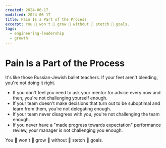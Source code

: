 ```yaml
---
created: 2024-06-17
modified: 2024-06-17
title: Pain Is a Part of the Process
excerpt: You 👏 won't 👏 grow 👏 without 👏 stetch 👏 goals.
tags:
  - engineering-leadership
  - growth
---
```

# Pain Is a Part of the Process

It's like those Russian-Jewish ballet teachers. If your feet aren't bleeding, you're not doing it right.

- If you don't feel you need to ask your mentor for advice every now and then, you're not challenging yourself enough.
- If your team doesn't make decisions that turn out to be suboptimal and learn from them, you're not delegating enough.
- If your team never disagrees with you, you're not challenging the team enough.
- If you never have a "made progress towards expectation" performance review, your manager is not challenging you enough.

You 👏 won't 👏 grow 👏 without 👏 stetch 👏 goals.
